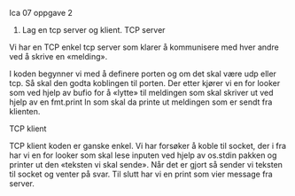 Ica 07   oppgave 2


1)	Lag en tcp server og klient.
TCP server

Vi har en TCP enkel tcp server  som klarer å kommunisere med hver andre ved å skrive en «melding».

I koden begynner vi med å definere porten og om det skal være udp eller tcp.
Så skal den godta koblingen til porten.
Der etter kjører vi en for looker som ved hjelp av bufio for å «lytte» til meldingen som skal skriver ut ved hjelp av en fmt.print ln som skal da printe ut meldingen som er sendt fra klienten.



TCP klient

TCP klient koden er ganske enkel. Vi har forsøker å koble til socket, der i fra har vi en for looker som skal lese inputen ved hjelp av os.stdin pakken og printer ut den «teksten vi skal sende». Når det er gjort så sender vi teksten til socket og venter på svar. Til slutt har vi en print som vier message fra server.
